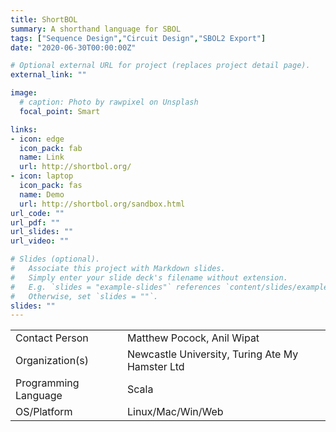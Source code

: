 ```yaml
---
title: ShortBOL
summary: A shorthand language for SBOL
tags: ["Sequence Design","Circuit Design","SBOL2 Export"]
date: "2020-06-30T00:00:00Z"

# Optional external URL for project (replaces project detail page).
external_link: ""

image:
  # caption: Photo by rawpixel on Unsplash
  focal_point: Smart

links:
- icon: edge
  icon_pack: fab
  name: Link
  url: http://shortbol.org/
- icon: laptop
  icon_pack: fas
  name: Demo
  url: http://shortbol.org/sandbox.html
url_code: ""
url_pdf: ""
url_slides: ""
url_video: ""

# Slides (optional).
#   Associate this project with Markdown slides.
#   Simply enter your slide deck's filename without extension.
#   E.g. `slides = "example-slides"` references `content/slides/example-slides.md`.
#   Otherwise, set `slides = ""`.
slides: ""
---
```




| | |
| ---| ---|
| Contact Person | Matthew Pocock, Anil Wipat |
| Organization(s) | Newcastle University, Turing Ate My Hamster Ltd |
| Programming Language | Scala |
| OS/Platform | Linux/Mac/Win/Web |
